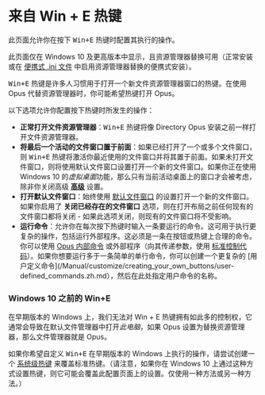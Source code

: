 # 来自 Win + E 热键

此页面允许你在按下 <kbd>Win+E</kbd> 热键时配置其执行的操作。

此页面仅在 Windows 10 及更高版本中显示，且资源管理器替换可用（正常安装或在 [便携式 .ini 文件](/Manual/additional_functionality/exporting_to_usb.zh.md) 中启用资源管理器替换的便携式安装）。

<kbd>Win+E</kbd> 热键是许多人习惯用于打开一个新文件资源管理器窗口的热键。在使用 Opus 代替资源管理器时，你可能希望热键打开 Opus。

以下选项允许你配置按下热键时所发生的操作：

- **正常打开文件资源管理器**：<kbd>Win+E</kbd> 热键将像 Directory Opus 安装之前一样打开文件资源管理器。
- **将最后一个活动的文件窗口置于前面**：如果已经打开了一个或多个文件窗口，则 <kbd>Win+E</kbd> 热键将激活你最近使用的文件窗口并将其置于前面。如果未打开文件窗口，则将使用默认文件窗口设置打开一个新的文件窗口。如果你正在使用 Windows 10 的*虚拟桌面*功能，那么只有当前活动桌面上的窗口才会被考虑，除非你关闭高级 **[高级](../miscellaneous/advanced_options.zh.md)** 设置。
- **打开默认文件窗口**：始终使用 [默认文件窗口](/Manual/basic_concepts/the_lister/the_default_lister.zh.md) 的设置打开一个新的文件窗口。如果你启用了 **关闭已经存在的文件窗口** 选项，则在打开布局之前任何现有的文件窗口都将关闭 - 如果此选项关闭，则现有的文件窗口将不受影响。
- **运行命令**：允许你在每次按下热键时输入一条要运行的命令。这可用于执行更复杂的操作，包括运行外部程序。这必须是一条在按钮或热键上合理的命令。你可以使用 [Opus 内部命令](/Manual/customize/creating_your_own_buttons/internal_command_arguments.zh.md) 或外部程序（向其传递参数，使用 [标准控制代码](/Manual/customize/creating_your_own_buttons/passing_files_to_external_programs.zh.md)）。如果你想要运行多于一条简单的单行命令，你可以创建一个更复杂的 [用户定义命令](/Manual/customize/creating_your_own_buttons/user-defined_commands.zh.md），然后在此处指定用户命令的名称。

### Windows 10 之前的 Win+E

在早期版本的 Windows 上，我们无法对 Win + E 热键拥有如此多的控制权，它通常会导致在默认文件管理器中打开*此电脑*，如果 Opus 设置为替换资源管理器，那么文件管理器就是 Opus。

如果你希望自定义 <kbd>Win+E</kbd> 在早期版本的 Windows 上执行的操作，请尝试创建一个 [系统级热键](/Manual/additional_functionality/system-wide_hotkeys.zh.md) 来覆盖标准热键。（请注意，如果你在 Windows 10 上通过这种方式设置热键，则它可能会覆盖此配置页面上的设置。仅使用一种方法或另一种方法。）